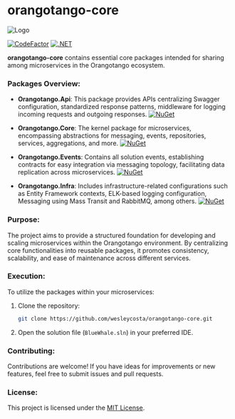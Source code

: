 # orangotango-core
![Logo](https://github.com/wesleycosta/orangotango/raw/main/images/logos/logo.png)

[![CodeFactor](https://www.codefactor.io/repository/github/wesleycosta/orangotango-core/badge)](https://www.codefactor.io/repository/github/wesleycosta/orangotango-core)
[![.NET](https://github.com/wesleycosta/orangotango-core/actions/workflows/dotnet.yml/badge.svg)](https://github.com/wesleycosta/orangotango-core/actions/workflows/dotnet.yml)

**orangotango-core** contains essential core packages intended for sharing among microservices in the Orangotango ecosystem.

### Packages Overview:

- **Orangotango.Api**: This package provides APIs centralizing Swagger configuration, standardized response patterns, middleware for logging incoming requests and outgoing responses. [![NuGet](https://img.shields.io/nuget/v/Orangotango.Api.svg)](https://www.nuget.org/packages/Orangotango.Api)

- **Orangotango.Core**: The kernel package for microservices, encompassing abstractions for messaging, events, repositories, services, aggregations, and more. [![NuGet](https://img.shields.io/nuget/v/Orangotango.Core.svg)](https://www.nuget.org/packages/Orangotango.Core)

- **Orangotango.Events**: Contains all solution events, establishing contracts for easy integration via messaging topology, facilitating data replication across microservices. [![NuGet](https://img.shields.io/nuget/v/Orangotango.Events.svg)](https://www.nuget.org/packages/Orangotango.Events)

- **Orangotango.Infra**: Includes infrastructure-related configurations such as Entity Framework contexts, ELK-based logging configuration, Messaging using Mass Transit and RabbitMQ, among others. [![NuGet](https://img.shields.io/nuget/v/Orangotango.Infra.svg)](https://www.nuget.org/packages/Orangotango.Infra)

### Purpose:

The project aims to provide a structured foundation for developing and scaling microservices within the Orangotango environment. By centralizing core functionalities into reusable packages, it promotes consistency, scalability, and ease of maintenance across different services.

### Execution:

To utilize the packages within your microservices:

1. Clone the repository:

   ```bash
   git clone https://github.com/wesleycosta/orangotango-core.git
   ```

2. Open the solution file (`BlueWhale.sln`) in your preferred IDE.

### Contributing:

Contributions are welcome! If you have ideas for improvements or new features, feel free to submit issues and pull requests.

### License:

This project is licensed under the [MIT License](LICENSE).
